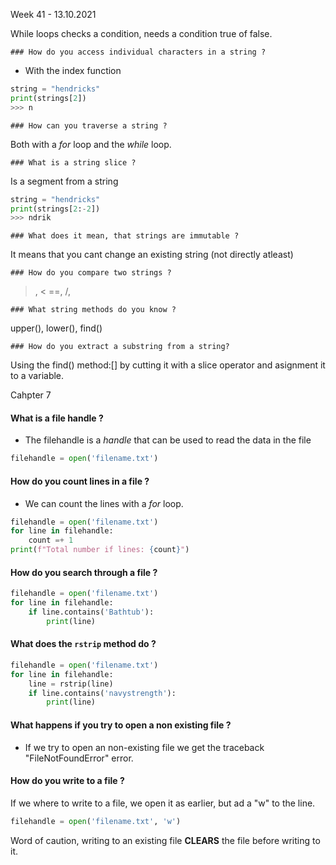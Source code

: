 Week 41 - 13.10.2021

While loops checks a condition, needs a condition true of false.



    ### How do you access individual characters in a string ?
 - With the index function

```python
string = "hendricks"
print(strings[2])
>>> n
```

    ### How can you traverse a string ?
    
Both with a _for_ loop and the _while_ loop.

    ### What is a string slice ?
Is a segment from a string
```python
string = "hendricks"
print(strings[2:-2])
>>> ndrik
```

    ### What does it mean, that strings are immutable ?
It means that you cant change an existing string (not directly atleast)

    ### How do you compare two strings ?
>, < ==, /, 

    ### What string methods do you know ?
upper(), lower(), find()

    ### How do you extract a substring from a string?
Using the find() method:[]
by cutting it with a slice operator and asignment it to a variable.



Cahpter 7

#### What is a file handle ?
- The filehandle is a _handle_ that can be used to read the data in the file
```python
filehandle = open('filename.txt')
```
#### How do you count lines in a file ?
- We can count the lines with a _for_ loop.
```python
filehandle = open('filename.txt')
for line in filehandle:
	count =+ 1
print(f"Total number if lines: {count}")
```
#### How do you search through a file ?
```python
filehandle = open('filename.txt')
for line in filehandle:
	if line.contains('Bathtub'):
		print(line)
```
#### What does the `rstrip` method do ?
```python
filehandle = open('filename.txt')
for line in filehandle:
	line = rstrip(line)
	if line.contains('navystrength'):
		print(line)
```
#### What happens if you try to open a non existing file ?
- If we try to open an non-existing file we get the traceback "FileNotFoundError" error.
#### How do you write to a file ?
If we where to write to a file, we open it as earlier, but ad a "w" to the line.
```python
filehandle = open('filename.txt', 'w')
```
Word of caution, writing to an existing file **CLEARS** the file before writing to it.
    
    



